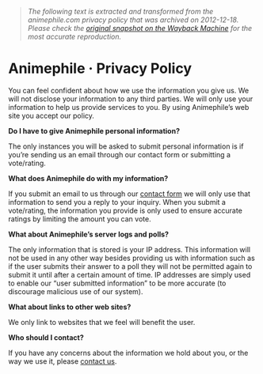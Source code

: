 > *The following text is extracted and transformed from the animephile.com privacy policy that was archived on 2012-12-18. Please check the [original snapshot on the Wayback Machine](https://web.archive.org/web/20121218235408id_/http%3A//www.animephile.com/privacy-policy) for the most accurate reproduction.*

# Animephile · Privacy Policy

You can feel confident about how we use the information you give us. We will not disclose your information to any third parties. We will only use your information to help us provide services to you. By using Animephile’s web site you accept our policy.

**Do I have to give Animephile personal information?**

The only instances you will be asked to submit personal information is if you’re sending us an email through our contact form or submitting a vote/rating.

**What does Animephile do with my information?**

If you submit an email to us through our [contact form](https://web.archive.org/contact/) we will only use that information to send you a reply to your inquiry. When you submit a vote/rating, the information you provide is only used to ensure accurate ratings by limiting the amount you can vote.

**What about Animephile’s server logs and polls?**

The only information that is stored is your IP address. This information will not be used in any other way besides providing us with information such as if the user submits their answer to a poll they will not be permitted again to submit it until after a certain amount of time. IP addresses are simply used to enable our “user submitted information” to be more accurate (to discourage malicious use of our system).

**What about links to other web sites?**

We only link to websites that we feel will benefit the user.

**Who should I contact?**

If you have any concerns about the information we hold about you, or the way we use it, please [contact us](https://web.archive.org/contact/).
